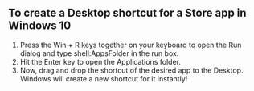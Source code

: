 ﻿## To create a Desktop shortcut for a Store app in Windows 10

1. Press the Win + R keys together on your keyboard to open the Run dialog and type shell:AppsFolder in the run box.
1. Hit the Enter key to open the Applications folder.
1. Now, drag and drop the shortcut of the desired app to the Desktop. Windows will create a new shortcut for it instantly!
